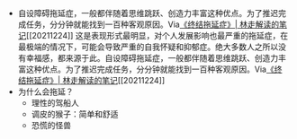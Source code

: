 - 自设障碍拖延症，一般都伴随着思维跳跃、创造力丰富这种优点。为了推迟完成任务，分分钟就能找到一百种客观原因。Via[《终结拖延症》| 林走解读的笔记](https://app.yinxiang.com/shard/s63/nl/13797828/773e3930-e6b9-4fb4-a4b5-08f247c97fa7/)[[20211224]] 这是表现形式最明显，对个人发展影响也最严重的拖延症，在最极端的情况下，可能会导致严重的自我怀疑和抑郁症。绝大多数人之所以没有幸福感，都来源于此。自设障碍拖延症，一般都伴随着思维跳跃、创造力丰富这种优点。为了推迟完成任务，分分钟就能找到一百种客观原因。Via[《终结拖延症》| 林走解读的笔记](https://app.yinxiang.com/shard/s63/nl/13797828/773e3930-e6b9-4fb4-a4b5-08f247c97fa7/)[[20211224]] 
- 为什么会拖延？
    - 理性的驾船人
    - 调皮的猴子：简单和舒适
    - 恐慌的怪兽
